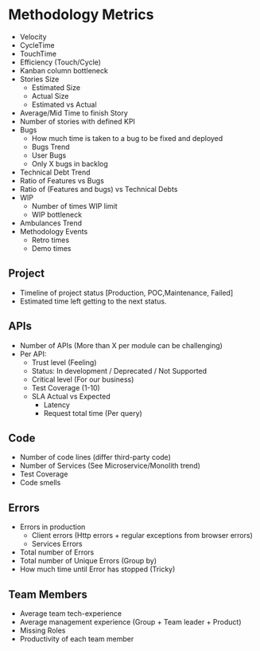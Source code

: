 # Methodology Metrics

- Velocity
- CycleTime
- TouchTime
- Efficiency (Touch/Cycle)
- Kanban column bottleneck
- Stories Size
  - Estimated Size
  - Actual Size
  - Estimated vs Actual
- Average/Mid Time to finish Story
- Number of stories with defined KPI
- Bugs
  - How much time is taken to a bug to be fixed and deployed
  - Bugs Trend
  - User Bugs
  - Only X bugs in backlog
- Technical Debt Trend
- Ratio of Features vs Bugs
- Ratio of (Features and bugs) vs Technical Debts
- WIP
  - Number of times WIP limit
  - WIP bottleneck
- Ambulances Trend
- Methodology Events
  - Retro times
  - Demo times

## Project

- Timeline of project status [Production, POC,Maintenance, Failed]
- Estimated time left getting to the next status.

## APIs

- Number of APIs (More than X per module can be challenging)
- Per API:
  - Trust level (Feeling)
  - Status: In development / Deprecated / Not Supported
  - Critical level (For our business)
  - Test Coverage (1-10)
  - SLA Actual vs Expected
    - Latency
    - Request total time (Per query)

## Code

- Number of code lines (differ third-party code)
- Number of Services (See Microservice/Monolith trend)
- Test Coverage
- Code smells

## Errors

- Errors in production
  - Client errors (Http errors + regular exceptions from browser errors)
  - Services Errors
- Total number of Errors
- Total number of Unique Errors (Group by)
- How much time until Error has stopped (Tricky)

## Team Members

- Average team tech-experience
- Average management experience (Group + Team leader + Product)
- Missing Roles
- Productivity of each team member
